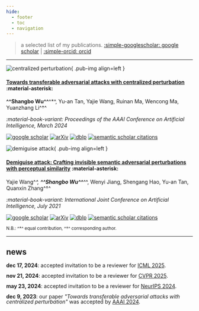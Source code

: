 ```yaml
---
hide:
  - footer
  - toc
  - navigation
---
```


> a selected list of my publications. [:simple-googlescholar: google scholar](https://scholar.google.com/citations?user=Mf-JoyQAAAAJ) | [:simple-orcid: orcid](https://orcid.org/0000-0002-0737-7420)

---

![centralized perturbation](assets/centralized-perturbation.png){ .pub-img align=left }

#### [Towards transferable adversarial attacks with centralized perturbation](https://doi.org/10.1609/aaai.v38i6.28427) :material-asterisk:

**^^Shangbo Wu^^**^*^, Yu-an Tan, Yajie Wang, Ruinan Ma, Wencong Ma, Yuanzhang Li^†^

*:material-book-variant: Proceedings of the AAAI Conference on Artificial Intelligence, March 2024*

[![google scholar](https://img.shields.io/badge/scholar-4285F4?logo=googlescholar&labelColor=beige)](https://scholar.google.com/citations?view_op=view_citation&citation_for_view=Mf-JoyQAAAAJ:Y0pCki6q_DkC)
[![arXiv](https://img.shields.io/badge/2312.06199-b31b1b?logo=arxiv&labelColor=2d3339)](https://arxiv.org/abs/2312.06199)
[![dblp](https://img.shields.io/badge/dblp-aaai%202024-fbba00?logo=dblp&labelColor=004f9f)](https://dblp.org/rec/conf/aaai/Wu0WMML24.html)
[![semantic scholar citations](https://img.shields.io/badge/dynamic/json?url=https%3A%2F%2Fapi.semanticscholar.org%2Fgraph%2Fv1%2Fpaper%2F7e59fdd13e3e9c8387d2a124adf47c05a6aeda8c%3Ffields%3DcitationCount&query=%24.citationCount&style=social&logo=semanticscholar&label=citations&cacheSeconds=7200)](https://www.semanticscholar.org/paper/Towards-Transferable-Adversarial-Attacks-with-Wu-Tan/7e59fdd13e3e9c8387d2a124adf47c05a6aeda8c)

![demiguise attack](assets/demiguise-attack.png){ .pub-img align=left }

#### [Demiguise attack: Crafting invisible semantic adversarial perturbations with perceptual similarity](https://doi.org/10.24963/ijcai.2021/430) :material-asterisk:

Yajie Wang^*^, **^^Shangbo Wu^^**^*^, Wenyi Jiang, Shengang Hao, Yu-an Tan, Quanxin Zhang^†^

*:material-book-variant: International Joint Conference on Artificial Intelligence, July 2021*

[![google scholar](https://img.shields.io/badge/scholar-4285F4?logo=googlescholar&labelColor=beige)](https://scholar.google.com/citations?view_op=view_citation&citation_for_view=Mf-JoyQAAAAJ:d1gkVwhDpl0C)
[![arXiv](https://img.shields.io/badge/2107.01396-b31b1b?logo=arxiv&labelColor=2d3339)](https://arxiv.org/abs/2107.01396)
[![dblp](https://img.shields.io/badge/dblp-ijcai%202021-fbba00?logo=dblp&labelColor=004f9f)](https://dblp.org/rec/conf/ijcai/WangWJHTZ21.html)
[![semantic scholar citations](https://img.shields.io/badge/dynamic/json?url=https%3A%2F%2Fapi.semanticscholar.org%2Fgraph%2Fv1%2Fpaper%2F0f092b5d24125a1d187128d8b4ba091a061433c6%3Ffields%3DcitationCount&query=%24.citationCount&style=social&logo=semanticscholar&label=citations&cacheSeconds=7200)](https://www.semanticscholar.org/paper/Demiguise-Attack%3A-Crafting-Invisible-Semantic-with-Wang-Wu/0f092b5d24125a1d187128d8b4ba091a061433c6)

<sub markdown>N.B.: ^*^ equal contribution, ^†^ corresponding author.</sub>

---

## news

<div markdown style="line-height: 1;">

**dec 17, 2024**: accepted invitation to be a reviewer for [ICML 2025](https://icml.cc/Conferences/2025).

**nov 21, 2024**: accepted invitation to be a reviewer for [CVPR 2025](https://cvpr.thecvf.com/Conferences/2025).

**may 23, 2024**: accepted invitation to be a reviewer for [NeurIPS 2024](https://nips.cc/Conferences/2024).

**dec 9, 2023**: our paper *"Towards transferable adversarial attacks with centralized perturbation"* was accepted by [AAAI 2024](https://ojs.aaai.org/index.php/AAAI/index).

</div>
